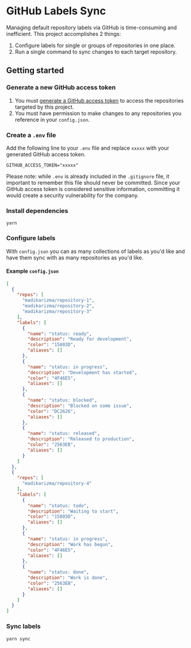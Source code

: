 # GitHub Labels Sync

Managing default repository labels via GitHub is time-consuming and inefficient. This project accomplishes 2 things:

1. Configure labels for single or groups of repositories in one place.
2. Run a single command to sync changes to each target repository.

## Getting started

### Generate a new GitHub access token

1. You must [generate a GitHub access token](https://github.com/settings/tokens) to access the repositories targeted by this project.
2. You must have permission to make changes to any repositories you reference in your `config.json`.

### Create a `.env` file

Add the following line to your `.env` file and replace `xxxxx` with your generated GitHub access token.

```
GITHUB_ACCESS_TOKEN="xxxxx"
```

Please note: while `.env` is already included in the `.gitignore` file, it important to remember this file should never be committed. Since your GitHub access token is considered sensitive information, committing it would create a security vulnerability for the company.

### Install dependencies

```
yarn
```

### Configure labels

With `config.json` you can as many collections of labels as you'd like and have them sync with as many repositories as you'd like.

#### Example `config.json`

```JSON
[
  {
    "repos": [
      "madikarizma/repository-1",
      "madikarizma/repository-2",
      "madikarizma/repository-3"
    ],
    "labels": [
      {
        "name": "status: ready",
        "description": "Ready for development",
        "color": "15803D",
        "aliases": []
      },
      {
        "name": "status: in progress",
        "description": "Development has started",
        "color": "4F46E5",
        "aliases": []
      },
      {
        "name": "status: blocked",
        "description": "Blocked on some issue",
        "color": "DC2626",
        "aliases": []
      },
      {
        "name": "status: released",
        "description": "Released to production",
        "color": "2563EB",
        "aliases": []
      }
    ]
  },
  {
    "repos": [
      "madikarizma/repository-4"
    ],
    "labels": [
      {
        "name": "status: todo",
        "description": "Waiting to start",
        "color": "15803D",
        "aliases": []
      },
      {
        "name": "status: in progress",
        "description": "Work has begun",
        "color": "4F46E5",
        "aliases": []
      },
      {
        "name": "status: done",
        "description": "Work is done",
        "color": "2563EB",
        "aliases": []
      }
    ]
  }
]
```

### Sync labels

```
yarn sync
```

